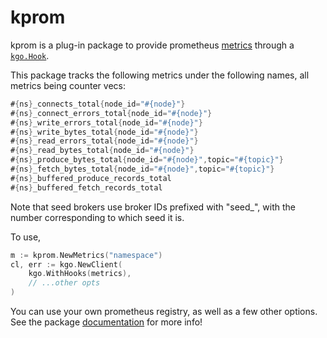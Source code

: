 kprom
===

kprom is a plug-in package to provide prometheus
[metrics](https://pkg.go.dev/github.com/prometheus/client_golang/prometheus)
through a
[`kgo.Hook`](https://pkg.go.dev/github.com/LSparkzwz/franz-go/pkg/kgo#Hook).

This package tracks the following metrics under the following names, all
metrics being counter vecs:

```go
#{ns}_connects_total{node_id="#{node}"}
#{ns}_connect_errors_total{node_id="#{node}"}
#{ns}_write_errors_total{node_id="#{node}"}
#{ns}_write_bytes_total{node_id="#{node}"}
#{ns}_read_errors_total{node_id="#{node}"}
#{ns}_read_bytes_total{node_id="#{node}"}
#{ns}_produce_bytes_total{node_id="#{node}",topic="#{topic}"}
#{ns}_fetch_bytes_total{node_id="#{node}",topic="#{topic}"}
#{ns}_buffered_produce_records_total
#{ns}_buffered_fetch_records_total
```

Note that seed brokers use broker IDs prefixed with "seed_", with the number
corresponding to which seed it is.

To use,

```go
m := kprom.NewMetrics("namespace")
cl, err := kgo.NewClient(
	kgo.WithHooks(metrics),
	// ...other opts
)
```

You can use your own prometheus registry, as well as a few other options.
See the package [documentation](https://pkg.go.dev/github.com/LSparkzwz/franz-go/plugin/kprom) for more info!
